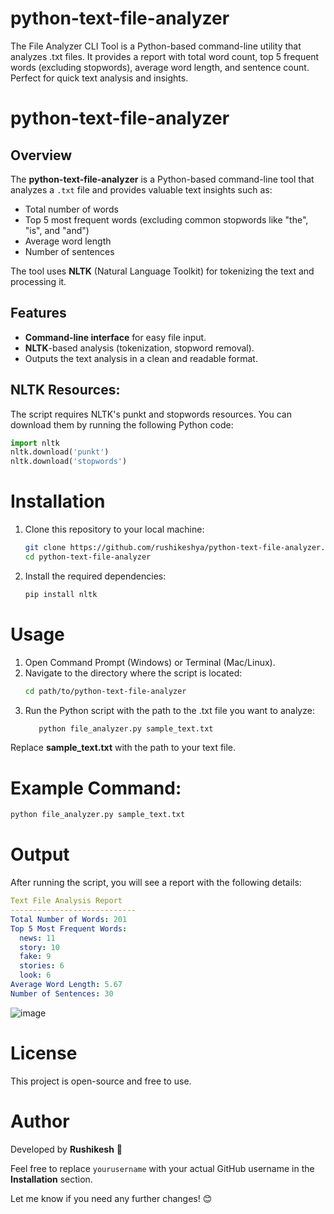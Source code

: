 # python-text-file-analyzer
The File Analyzer CLI Tool is a Python-based command-line utility that analyzes .txt files. It provides a report with total word count, top 5 frequent words (excluding stopwords), average word length, and sentence count. Perfect for quick text analysis and insights.

# python-text-file-analyzer

## Overview
The **python-text-file-analyzer** is a Python-based command-line tool that analyzes a `.txt` file and provides valuable text insights such as:

- Total number of words
- Top 5 most frequent words (excluding common stopwords like "the", "is", and "and")
- Average word length
- Number of sentences

The tool uses **NLTK** (Natural Language Toolkit) for tokenizing the text and processing it.

## Features
- **Command-line interface** for easy file input.
- **NLTK**-based analysis (tokenization, stopword removal).
- Outputs the text analysis in a clean and readable format.


  

## NLTK Resources:
The script requires NLTK's punkt and stopwords resources. You can download them by running the following Python code:
```python
import nltk
nltk.download('punkt')
nltk.download('stopwords')
```
# Installation
1. Clone this repository to your local machine:
   ```bash
   git clone https://github.com/rushikeshya/python-text-file-analyzer.git
   cd python-text-file-analyzer
   ```
2. Install the required dependencies:
   ```bash
   pip install nltk
   ```
# Usage
1. Open Command Prompt (Windows) or Terminal (Mac/Linux).
2. Navigate to the directory where the script is located:
   ```bash
   cd path/to/python-text-file-analyzer
   ```
3. Run the Python script with the path to the .txt file you want to analyze:
   ```bash
      python file_analyzer.py sample_text.txt
   ```
Replace **sample_text.txt** with the path to your text file.




# Example Command:
```bash
python file_analyzer.py sample_text.txt
```
# Output
After running the script, you will see a report with the following details:

```yaml
Text File Analysis Report
----------------------------
Total Number of Words: 201
Top 5 Most Frequent Words:
  news: 11
  story: 10
  fake: 9
  stories: 6
  look: 6
Average Word Length: 5.67
Number of Sentences: 30
```
![image](https://github.com/user-attachments/assets/3b3c04b7-64d8-45fa-a414-87817c65549d)

# License
This project is open-source and free to use.

# Author
Developed by **Rushikesh** 🚀


Feel free to replace `yourusername` with your actual GitHub username in the **Installation** section.

Let me know if you need any further changes! 😊






   
